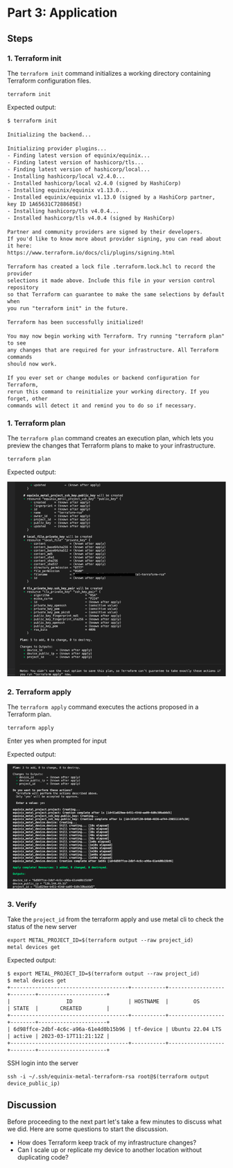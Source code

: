 <!-- See https://squidfunk.github.io/mkdocs-material/reference/ -->
# Part 3: Application

## Steps

### 1. Terraform init

The `terraform init` command initializes a working directory containing Terraform configuration files.

```shell
terraform init
```

Expected output:

```shell
$ terraform init

Initializing the backend...

Initializing provider plugins...
- Finding latest version of equinix/equinix...
- Finding latest version of hashicorp/tls...
- Finding latest version of hashicorp/local...
- Installing hashicorp/local v2.4.0...
- Installed hashicorp/local v2.4.0 (signed by HashiCorp)
- Installing equinix/equinix v1.13.0...
- Installed equinix/equinix v1.13.0 (signed by a HashiCorp partner, key ID 1A65631C7288685E)
- Installing hashicorp/tls v4.0.4...
- Installed hashicorp/tls v4.0.4 (signed by HashiCorp)

Partner and community providers are signed by their developers.
If you'd like to know more about provider signing, you can read about it here:
https://www.terraform.io/docs/cli/plugins/signing.html

Terraform has created a lock file .terraform.lock.hcl to record the provider
selections it made above. Include this file in your version control repository
so that Terraform can guarantee to make the same selections by default when
you run "terraform init" in the future.

Terraform has been successfully initialized!

You may now begin working with Terraform. Try running "terraform plan" to see
any changes that are required for your infrastructure. All Terraform commands
should now work.

If you ever set or change modules or backend configuration for Terraform,
rerun this command to reinitialize your working directory. If you forget, other
commands will detect it and remind you to do so if necessary.
```

### 1. Terraform plan

The `terraform plan` command creates an execution plan, which lets you preview the changes that Terraform plans to make to your infrastructure.

```shell
terraform plan
```

Expected output:

![Terraform plan output](images/terraform-plan-output.png)

### 2. Terraform apply

The `terraform apply` command executes the actions proposed in a Terraform plan.

```shell
terraform apply
```

Enter yes when prompted for input

Expected output:

![Terraform apply output](images/terraform-apply-output.png)

### 3. Verify

Take the `project_id` from the terraform apply and use metal cli to check the status of the new server

```shell
export METAL_PROJECT_ID=$(terraform output --raw project_id)
metal devices get
```

Expected output:

```shell
$ export METAL_PROJECT_ID=$(terraform output --raw project_id)
$ metal devices get
+--------------------------------------+-----------+------------------+--------+----------------------+
|                  ID                  | HOSTNAME  |        OS        | STATE  |       CREATED        |
+--------------------------------------+-----------+------------------+--------+----------------------+
| 6d98ffce-2dbf-4c6c-a96a-61e4d0b15b96 | tf-device | Ubuntu 22.04 LTS | active | 2023-03-17T11:21:12Z |
+--------------------------------------+-----------+------------------+--------+----------------------+
```


SSH login into the server

```shell
ssh -i ~/.ssh/equinix-metal-terraform-rsa root@$(terraform output device_public_ip)
```

## Discussion

Before proceeding to the next part let's take a few minutes to discuss what we did. Here are some questions to start the discussion.

* How does Terraform keep track of my infrastructure changes?
* Can I scale up or replicate my device to another location without duplicating code?
